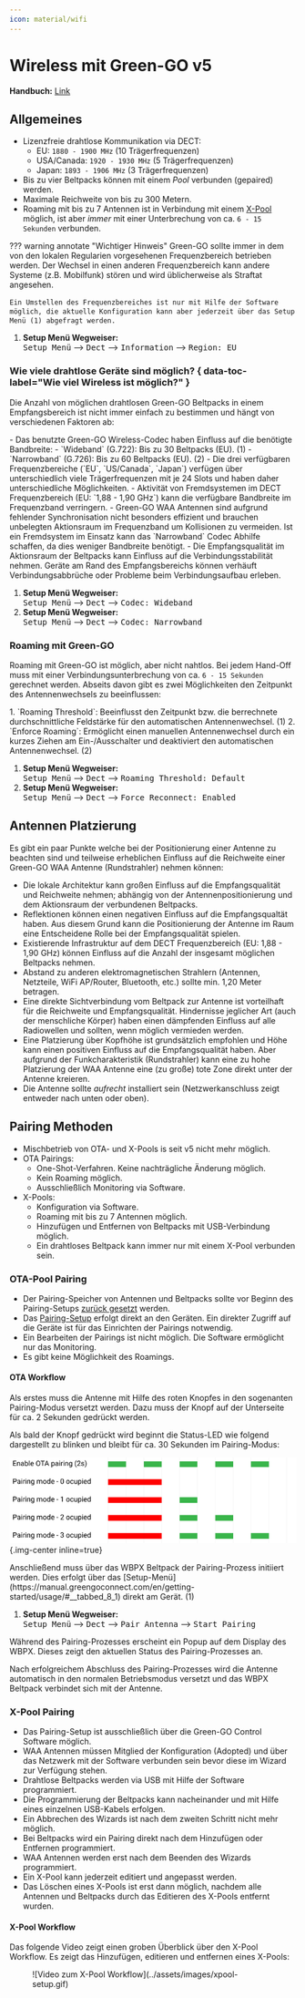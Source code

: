 ```yaml
---
icon: material/wifi
---
```

# Wireless mit Green-GO v5

**Handbuch:** [Link](https://manual.greengoconnect.com/en/guides/wirelessx/)

## Allgemeines

- Lizenzfreie drahtlose Kommunikation via DECT:
    - EU: `1880 - 1900 MHz` (10 Trägerfrequenzen)
    - USA/Canada: `1920 - 1930 MHz` (5 Trägerfrequenzen)
    - Japan: `1893 - 1906 MHz` (3 Trägerfrequenzen)
- Bis zu vier Beltpacks können mit einem _Pool_ verbunden (gepaired) werden.
- Maximale Reichweite von bis zu 300 Metern.
- Roaming mit bis zu 7 Antennen ist in Verbindung mit einem [X-Pool](#x-pool-pairing) möglich, ist aber _immer_ mit einer Unterbrechung von ca. `6 - 15 Sekunden` verbunden.

??? warning annotate "Wichtiger Hinweis"
    Green-GO sollte immer in dem von den lokalen Regularien vorgesehenen Frequenzbereich betrieben werden. Der Wechsel in einen anderen Frequenzbereich kann andere Systeme (z.B. Mobilfunk) stören und wird üblicherweise als Straftat angesehen.
    
    Ein Umstellen des Frequenzbereiches ist nur mit Hilfe der Software möglich, die aktuelle Konfiguration kann aber jederzeit über das Setup Menü (1) abgefragt werden.

1. **Setup Menü Wegweiser:**<br><kbd>Setup Menü</kbd> --> <kbd>Dect</kbd> --> <kbd>Information</kbd> --> <kbd>Region: EU</kbd>

### Wie viele drahtlose Geräte sind möglich? { data-toc-label="Wie viel Wireless ist möglich?" }

Die Anzahl von möglichen drahtlosen Green-GO Beltpacks in einem Empfangsbereich ist nicht immer einfach zu bestimmen und hängt von verschiedenen Faktoren ab:

<div class="annotate" markdown>
- Das benutzte Green-GO Wireless-Codec haben Einfluss auf die benötigte Bandbreite:
    - `Wideband` (G.722): Bis zu 30 Beltpacks (EU). (1)
    - `Narrowband` (G.726): Bis zu 60 Beltpacks (EU). (2)
- Die drei verfügbaren Frequenzbereiche (`EU`, `US/Canada`, `Japan`) verfügen über unterschiedlich viele Trägerfrequenzen mit je 24 Slots und haben daher unterschiedliche Möglichkeiten.
- Aktivität von Fremdsystemen im DECT Frequenzbereich (EU: `1,88 - 1,90 GHz`) kann die verfügbare Bandbreite im Frequenzband verringern.
- Green-GO WAA Antennen sind aufgrund fehlender Synchronisation nicht besonders effizient und brauchen unbelegten Aktionsraum im Frequenzband um Kollisionen zu vermeiden. Ist ein Fremdsystem im Einsatz kann das `Narrowband` Codec Abhilfe schaffen, da dies weniger Bandbreite benötigt.
- Die Empfangsqualität im Aktionsraum der Beltpacks kann Einfluss auf die Verbindungsstabilität nehmen. Geräte am Rand des Empfangsbereichs können verhäuft Verbindungsabbrüche oder Probleme beim Verbindungsaufbau erleben. 
</div>

1. **Setup Menü Wegweiser:**<br><kbd>Setup Menü</kbd> --> <kbd>Dect</kbd> --> <kbd>Codec: Wideband</kbd>
2. **Setup Menü Wegweiser:**<br><kbd>Setup Menü</kbd> --> <kbd>Dect</kbd> --> <kbd>Codec: Narrowband</kbd>

### Roaming mit Green-GO

Roaming mit Green-GO ist möglich, aber nicht nahtlos. Bei jedem Hand-Off muss mit einer Verbindungsunterbrechung von ca. `6 - 15 Sekunden` gerechnet werden. Abseits davon gibt es zwei Möglichkeiten den Zeitpunkt des Antennenwechsels zu beeinflussen:

<div class="annotate" markdown>
1. `Roaming Threshold`: Beeinflusst den Zeitpunkt bzw. die berrechnete durchschnittliche Feldstärke für den automatischen Antennenwechsel. (1)
2. `Enforce Roaming`: Ermöglicht einen manuellen Antennenwechsel durch ein kurzes Ziehen am Ein-/Ausschalter und deaktiviert den automatischen Antennenwechsel. (2)
</div>

1. **Setup Menü Wegweiser:**<br><kbd>Setup Menü</kbd> --> <kbd>Dect</kbd> --> <kbd>Roaming Threshold: Default</kbd>
2. **Setup Menü Wegweiser:**<br><kbd>Setup Menü</kbd> --> <kbd>Dect</kbd> --> <kbd>Force Reconnect: Enabled</kbd>

## Antennen Platzierung

Es gibt ein paar Punkte welche bei der Positionierung einer Antenne zu beachten sind und teilweise erheblichen Einfluss auf die Reichweite einer Green-GO WAA Antenne (Rundstrahler) nehmen können:

- Die lokale Architektur kann großen Einfluss auf die Empfangsqualität und Reichweite nehmen; abhängig von der Antennenpositionierung und dem Aktionsraum der verbundenen Beltpacks.
- Reflektionen können einen negativen Einfluss auf die Empfangsqualtät haben. Aus diesem Grund kann die Positionierung der Antenne im Raum eine Entscheidene Rolle bei der Empfangsqualität spielen.
- Existierende Infrastruktur auf dem DECT Frequenzbereich (EU: 1,88 - 1,90 GHz) können Einfluss auf die Anzahl der insgesamt möglichen Beltpacks nehmen.
- Abstand zu anderen elektromagnetischen Strahlern (Antennen, Netzteile, WiFi AP/Router, Bluetooth, etc.) sollte min. 1,20 Meter betragen.
- Eine direkte Sichtverbindung vom Beltpack zur Antenne ist vorteilhaft für die Reichweite und Empfangsqualität. Hindernisse jeglicher Art (auch der menschliche Körper) haben einen dämpfenden Einfluss auf alle Radiowellen und sollten, wenn möglich vermieden werden.
- Eine Platzierung über Kopfhöhe ist grundsätzlich empfohlen und Höhe kann einen positiven Einfluss auf die Empfangsqualität haben. Aber aufgrund der Funkcharakteristik (Rundstrahler) kann eine zu hohe Platzierung der WAA Antenne eine (zu große) tote Zone direkt unter der Antenne kreieren.
- Die Antenne sollte _aufrecht_ installiert sein (Netzwerkanschluss zeigt entweder nach unten oder oben).

## Pairing Methoden

- Mischbetrieb von OTA- und X-Pools is seit v5 nicht mehr möglich.
- OTA Pairings:
    - One-Shot-Verfahren. Keine nachträgliche Änderung möglich.
    - Kein Roaming möglich.
    - Ausschließlich Monitoring via Software.
- X-Pools:
    - Konfiguration via Software.
    - Roaming mit bis zu 7 Antennen möglich.    
    - Hinzufügen und Entfernen von Beltpacks mit USB-Verbindung möglich.
    - Ein drahtloses Beltpack kann immer nur mit einem X-Pool verbunden sein.

### OTA-Pool Pairing

- Der Pairing-Speicher von Antennen und Beltpacks sollte vor Beginn des Pairing-Setups [zurück gesetzt](https://manual.greengoconnect.com/en/guides/wirelessx/#device-preparations) werden.
- Das [Pairing-Setup](https://manual.greengoconnect.com/en/guides/wirelessx/#ad-hock-over-the-air-pairings) erfolgt direkt an den Geräten. Ein direkter Zugriff auf die Geräte ist für das Einrichten der Pairings notwendig.
- Ein Bearbeiten der Pairings ist nicht möglich. Die Software ermöglicht nur das Monitoring.
- Es gibt keine Möglichkeit des Roamings.

#### OTA Workflow

Als erstes muss die Antenne mit Hilfe des roten Knopfes in den sogenanten Pairing-Modus versetzt werden. Dazu muss der Knopf auf der Unterseite für ca. 2 Sekunden gedrückt werden.

Als bald der Knopf gedrückt wird beginnt die Status-LED wie folgend dargestellt zu blinken und bleibt für ca. 30 Sekunden im Pairing-Modus:

![WAA Antenna Pairing Mode LED](../assets/images/waa-led-pairing-slots.svg){.img-center inline=true}

<div class="annotate" markdown>
Anschließend muss über das WBPX Beltpack der Pairing-Prozess initiiert werden. Dies erfolgt über das [Setup-Menü](https://manual.greengoconnect.com/en/getting-started/usage/#__tabbed_8_1) direkt am Gerät. (1)
</div>

1. **Setup Menü Wegweiser:**<br><kbd>Setup Menü</kbd> --> <kbd>Dect</kbd> --> <kbd>Pair Antenna</kbd> --> <kbd>Start Pairing</kbd>

Während des Pairing-Prozesses erscheint ein Popup auf dem Display des WBPX. Dieses zeigt den aktuellen Status des Pairing-Prozesses an.

Nach erfolgreichem Abschluss des Pairing-Prozesses wird die Antenne automatisch in den normalen Betriebsmodus versetzt und das WBPX Beltpack verbindet sich mit der Antenne.

### X-Pool Pairing

- Das Pairing-Setup ist ausschließlich über die Green-GO Control Software möglich.
- WAA Antennen müssen Mitglied der Konfiguration (Adopted) und über das Netzwerk mit der Software verbunden sein bevor diese im Wizard zur Verfügung stehen.
- Drahtlose Beltpacks werden via USB mit Hilfe der Software programmiert.
- Die Programmierung der Beltpacks kann nacheinander und mit Hilfe eines einzelnen USB-Kabels erfolgen.
- Ein Abbrechen des Wizards ist nach dem zweiten Schritt nicht mehr möglich.
- Bei Beltpacks wird ein Pairing direkt nach dem Hinzufügen oder Entfernen programmiert.
- WAA Antennen werden erst nach dem Beenden des Wizards programmiert.
- Ein X-Pool kann jederzeit editiert und angepasst werden.
- Das Löschen eines X-Pools ist erst dann möglich, nachdem alle Antennen und Beltpacks durch das Editieren des X-Pools entfernt wurden.

#### X-Pool Workflow

Das folgende Video zeigt einen groben Überblick über den X-Pool Workflow. Es zeigt das Hinzufügen, editieren und entfernen eines X-Pools:

<figure markdown>
![Video zum X-Pool Workflow](../assets/images/xpool-setup.gif)
</figure>
